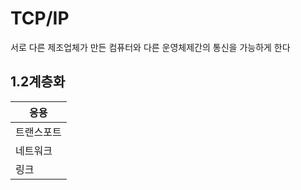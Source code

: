# TCP/IP

서로 다른 제조업체가 만든 컴퓨터와 다른 운영체제간의 통신을 가능하게 한다

## 1.2계층화

| 응용  | 
|---|
| 트랜스포트  |  
| 네트워크  |   
| 링크  |   
